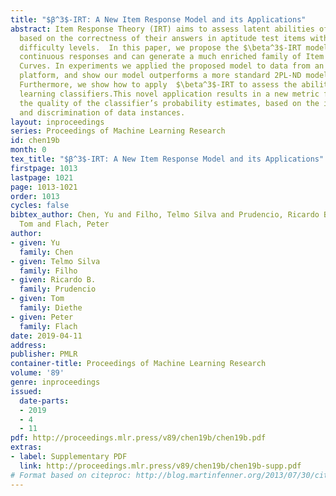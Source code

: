 ```yaml
---
title: "$β^3$-IRT: A New Item Response Model and its Applications"
abstract: Item Response Theory (IRT) aims to assess latent abilities of respondents
  based on the correctness of their answers in aptitude test items with different
  difficulty levels.  In this paper, we propose the $\beta^3$-IRT model, which models
  continuous responses and can generate a much enriched family of Item Characteristic
  Curves. In experiments we applied the proposed model to data from an online exam
  platform, and show our model outperforms a more standard 2PL-ND model on all datasets.
  Furthermore, we show how to apply  $\beta^3$-IRT to assess the ability of machine
  learning classifiers.This novel application results in a new metric for evaluating
  the quality of the classifier’s probability estimates, based on the inferred difficulty
  and discrimination of data instances.
layout: inproceedings
series: Proceedings of Machine Learning Research
id: chen19b
month: 0
tex_title: "$β^3$-IRT: A New Item Response Model and its Applications"
firstpage: 1013
lastpage: 1021
page: 1013-1021
order: 1013
cycles: false
bibtex_author: Chen, Yu and Filho, Telmo Silva and Prudencio, Ricardo B. and Diethe,
  Tom and Flach, Peter
author:
- given: Yu
  family: Chen
- given: Telmo Silva
  family: Filho
- given: Ricardo B.
  family: Prudencio
- given: Tom
  family: Diethe
- given: Peter
  family: Flach
date: 2019-04-11
address: 
publisher: PMLR
container-title: Proceedings of Machine Learning Research
volume: '89'
genre: inproceedings
issued:
  date-parts:
  - 2019
  - 4
  - 11
pdf: http://proceedings.mlr.press/v89/chen19b/chen19b.pdf
extras:
- label: Supplementary PDF
  link: http://proceedings.mlr.press/v89/chen19b/chen19b-supp.pdf
# Format based on citeproc: http://blog.martinfenner.org/2013/07/30/citeproc-yaml-for-bibliographies/
---
```


